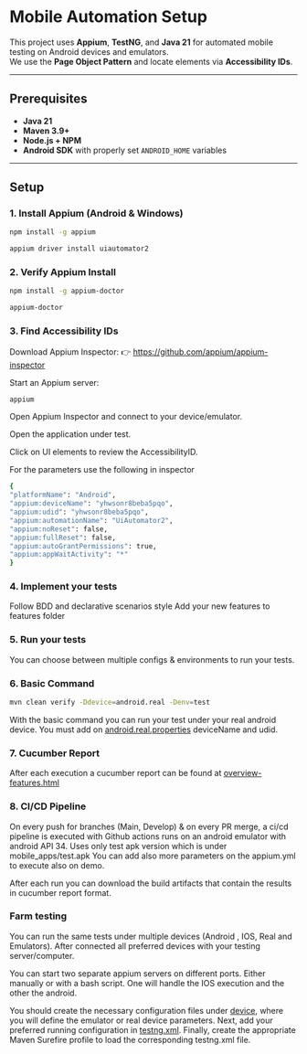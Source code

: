 # Mobile Automation Setup

This project uses **Appium**, **TestNG**, and **Java 21** for automated mobile testing on Android devices and emulators.  
We use the **Page Object Pattern** and locate elements via **Accessibility IDs**.

---

## Prerequisites
- **Java 21**
- **Maven 3.9+**
- **Node.js + NPM**
- **Android SDK** with properly set `ANDROID_HOME` variables

---

## Setup

### 1. Install Appium (Android & Windows)

```bash
npm install -g appium

appium driver install uiautomator2
```

### 2. Verify Appium Install

```bash
npm install -g appium-doctor

appium-doctor
```

### 3. Find Accessibility IDs
Download Appium Inspector:
👉 https://github.com/appium/appium-inspector

Start an Appium server:
```bash
appium
```
Open Appium Inspector and connect to your device/emulator.

Open the application under test.

Click on UI elements to review the AccessibilityID.

For the parameters use the following in inspector
```bash
{
"platformName": "Android",
"appium:deviceName": "yhwsonr8beba5pqo",
"appium:udid": "yhwsonr8beba5pqo",
"appium:automationName": "UiAutomator2",
"appium:noReset": false,
"appium:fullReset": false,
"appium:autoGrantPermissions": true,
"appium:appWaitActivity": "*"
}
```

### 4. Implement your tests
Follow BDD and declarative scenarios style
Add your new features to features folder

### 5. Run your tests
You can choose between multiple configs & environments to run your tests.

### 6. Basic Command
```bash
mvn clean verify -Ddevice=android.real -Denv=test
```
With the basic command you can run your test under your real android device.
You must add on [android.real.properties](src/test/resources/device/android.real.properties) deviceName and udid.

### 7. Cucumber Report
After each execution a cucumber report can be found at [overview-features.html](target/cucumber-html-reports/cucumber-html-reports/overview-features.html)

### 8. CI/CD Pipeline
On every push for branches (Main, Develop) & on every PR merge, a ci/cd pipeline is executed with Github actions
runs on an android emulator with android API 34. Uses only test apk version which is under mobile_apps/test.apk
You can add also more parameters on the appium.yml to execute also on demo.

After each run you can download the build artifacts that contain the results in cucumber report format. 

### Farm testing
You can run the same tests under multiple devices (Android , IOS, Real and Emulators).
After connected all preferred devices with your testing server/computer.

You can start two separate appium servers on different ports. Either manually or with a bash script.
One will handle the IOS execution and the other the android.

You should create the necessary configuration files under [device](src/test/resources/device), 
where you will define the emulator or real device parameters.
Next, add your preferred running configuration in [testng.xml](src/test/resources/testng.xml).
Finally, create the appropriate Maven Surefire profile to load the corresponding testng.xml file.


